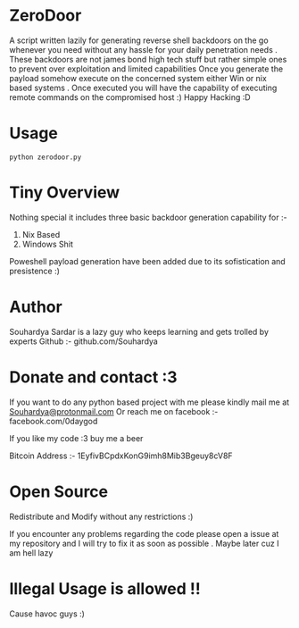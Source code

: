 # ZeroDoor

A script written lazily for generating reverse shell backdoors on the go whenever you need without any hassle for your daily penetration needs .
These backdoors are not james bond high tech stuff but rather simple ones to prevent over exploitation and limited capabilities 
Once you generate the payload somehow execute on the concerned system either Win or nix based systems  .
Once executed you will have the capability of executing remote commands on the compromised host :) 
Happy Hacking :D

# Usage 
```
python zerodoor.py

```

# Tiny Overview

Nothing special it includes three basic backdoor generation capability for :- 

1. Nix Based
2. Windows Shit  

Poweshell payload generation have been added due to its sofistication and presistence :)


# Author 

Souhardya Sardar is a lazy guy who keeps learning and gets trolled by experts 
Github :- github.com/Souhardya 

# Donate and contact :3 

If you want to do any python based project with me please kindly mail me at Souhardya@protonmail.com
Or reach me on facebook :- facebook.com/0daygod 

If you like my code :3 buy me a beer 

Bitcoin Address :- 1EyfivBCpdxKonG9imh8Mib3Bgeuy8cV8F


# Open Source 

Redistribute and Modify without any restrictions :)

If you encounter any problems regarding the code please open 
a issue at my repository and I will try to fix it as 
soon as possible . Maybe later cuz I am hell lazy 
 

# Illegal Usage is allowed !!

Cause havoc guys :)
